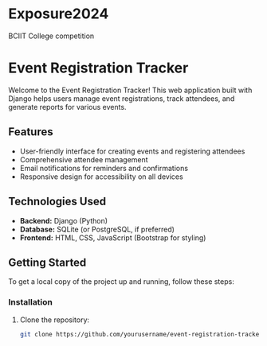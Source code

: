 # Exposure2024
BCIIT College competition

# Event Registration Tracker

Welcome to the Event Registration Tracker! This web application built with Django helps users manage event registrations, track attendees, and generate reports for various events.

## Features

- User-friendly interface for creating events and registering attendees
- Comprehensive attendee management
- Email notifications for reminders and confirmations
- Responsive design for accessibility on all devices

## Technologies Used

- **Backend:** Django (Python)
- **Database:** SQLite (or PostgreSQL, if preferred)
- **Frontend:** HTML, CSS, JavaScript (Bootstrap for styling)

## Getting Started

To get a local copy of the project up and running, follow these steps:

### Installation

1. Clone the repository:
   ```bash
   git clone https://github.com/yourusername/event-registration-tracker.git
